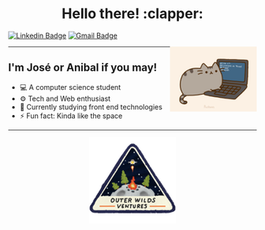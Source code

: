 ﻿<h1 align="center">Hello there! :clapper:</h1>

[![Linkedin Badge](https://img.shields.io/badge/-JoseMaldonado-blue?style=flat-square&logo=Linkedin&logoColor=white&link=https://www.linkedin.com/in/joanmaldonadoa/)](https://www.linkedin.com/in/joanmaldonadoa/)
[![Gmail Badge](https://img.shields.io/badge/-joan.maldonadoa@gmail.com!-c14438?style=flat-square&logo=Gmail&logoColor=white&link=mailto:joan.maldoandoa@gmail.com)](mailto:joan.maldoandoa@gmail.com)

<img align="right" alt="gif" src="img/pusheencode.gif" width="35%" height="35%"/>

---

<h2>I'm José or Anibal if you may!</h2>

- 💻 A computer science student 
- ⚙️ Tech and Web enthusiast
- 🌱 Currently studying front end technologies 
- ⚡ Fun fact: Kinda like the space

---

<p align="center">
  <img alt="space" src="img/favicon.png" width="35%" height="35%">
</p>
